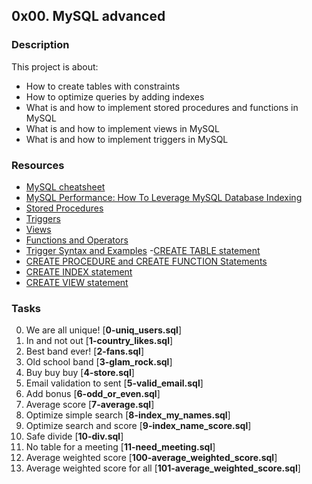 ## 0x00. MySQL advanced

### Description

This project is about:

* How to create tables with constraints
* How to optimize queries by adding indexes
* What is and how to implement stored procedures and functions in MySQL
* What is and how to implement views in MySQL
* What is and how to implement triggers in MySQL

### Resources

- [MySQL cheatsheet](https://devhints.io/mysql)
- [MySQL Performance: How To Leverage MySQL Database Indexing](https://www.digitalocean.com/community/tutorials/how-to-leverage-mysql-database-indexing)
- [Stored Procedures](https://www.w3resource.com/mysql/mysql-stored-procedures.php)
- [Triggers](https://www.w3resource.com/mysql/mysql-triggers.php)
- [Views](https://www.w3resource.com/mysql/mysql-views.php)
- [Functions and Operators](https://dev.mysql.com/doc/refman/5.7/en/functions.html)
- [Trigger Syntax and Examples](https://dev.mysql.com/doc/refman/5.7/en/trigger-syntax.html)
-[CREATE TABLE statement](https://dev.mysql.com/doc/refman/5.7/en/create-table.html)
- [CREATE PROCEDURE and CREATE FUNCTION Statements](https://dev.mysql.com/doc/refman/5.7/en/create-procedure.html)
- [CREATE INDEX statement](https://dev.mysql.com/doc/refman/5.7/en/create-index.html)
- [CREATE VIEW statement](https://dev.mysql.com/doc/refman/5.7/en/create-view.html)

### Tasks

0. We are all unique! [**0-uniq_users.sql**]
1. In and not out [**1-country_likes.sql**]
2. Best band ever! [**2-fans.sql**]
3. Old school band [**3-glam_rock.sql**]
4. Buy buy buy [**4-store.sql**]
5. Email validation to sent [**5-valid_email.sql**]
6. Add bonus [**6-odd_or_even.sql**]
7. Average score [**7-average.sql**]
8. Optimize simple search [**8-index_my_names.sql**]
9. Optimize search and score [**9-index_name_score.sql**]
10. Safe divide [**10-div.sql**]
11. No table for a meeting [**11-need_meeting.sql**]
12. Average weighted score [**100-average_weighted_score.sql**]
13. Average weighted score for all [**101-average_weighted_score.sql**]
